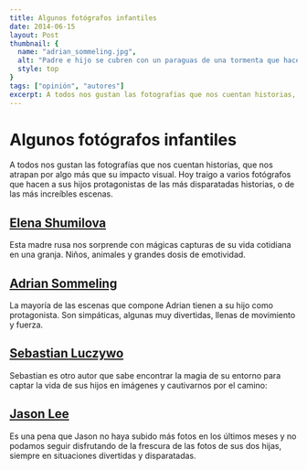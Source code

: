 ```yaml
---
title: Algunos fotógrafos infantiles
date: 2014-06-15
layout: Post
thumbnail: {
  name: "adrian_sommeling.jpg",
  alt: "Padre e hijo se cubren con un paraguas de una tormenta que hace volar al niño",
  style: top
}
tags: ["opinión", "autores"]
excerpt: A todos nos gustan las fotografías que nos cuentan historias, que nos atrapan por algo más que su impacto visual. Hoy traigo a varios fotógrafos que hacen a sus hijos protagonistas de las más disparatadas historias, o de las más increíbles escenas.
---
```


# Algunos fotógrafos infantiles

A todos nos gustan las fotografías que nos cuentan historias, que nos atrapan por algo más que su impacto visual. Hoy traigo a varios fotógrafos que hacen a sus hijos protagonistas de las más disparatadas historias, o de las más increíbles escenas.

## [Elena Shumilova](https://eshumilova.com/)

<Photo name="elena_shumilova.jpg" alt="Un niño acaricia un perro en un bosque otoñal" />

Esta madre rusa nos sorprende con mágicas capturas de su vida cotidiana en una granja. Niños, animales y grandes dosis de emotividad.

## [Adrian Sommeling](http://www.adriansommeling.com/)

<Photo name="adrian_sommeling.jpg" alt="Padre e hijo se cubren con un paraguas de una tormenta que hace volar al niño" />

La mayoría de las escenas que compone Adrian tienen a su hijo como protagonista. Son simpáticas, algunas muy divertidas, llenas de movimiento y fuerza.

## [Sebastian Luczywo](http://www.sebastianluczywo.com/)

<Photo name="sebastian_luczywo.jpg" alt="Un niño se asoma por una ventana de madera en actitud melancólica" />

Sebastian es otro autor que sabe encontrar la magia de su entorno para captar la vida de sus hijos en imágenes y cautivarnos por el camino:

## [Jason Lee](http://jwlphotography.com)

<Photo name="jason_lee.jpg" alt="Dos niñas montan un árbol de navidad mientras un perro está a punto de tirarlo al suelo arrancando las luces que lo envuelven" />

Es una pena que Jason no haya subido más fotos en los últimos meses y no podamos seguir disfrutando de la frescura de las fotos de sus dos hijas, siempre en situaciones divertidas y disparatadas.
